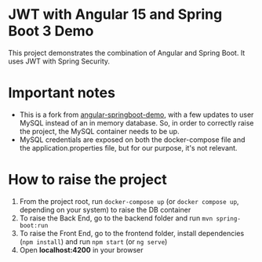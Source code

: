 # JWT with Angular 15 and Spring Boot 3 Demo

This project demonstrates the combination of Angular and Spring Boot. It uses JWT with Spring Security.

# Important notes

- This is a fork from [angular-springboot-demo](https://github.com/simasch/angular-springboot-demo), with a few updates to user MySQL instead of an in memory database. So, in order to correctly raise the project, the MySQL container needs to be up.
- MySQL credentials are exposed on both the docker-compose file and the application.properties file, but for our purpose, it's not relevant.

# How to raise the project

1. From the project root, run `docker-compose up` (or `docker compose up`, depending on your system) to raise the DB container
2. To raise the Back End, go to the backend folder and run `mvn spring-boot:run`
3. To raise the Front End, go to the frontend folder, install dependencies (`npm install`) and run `npm start` (or `ng serve`)
4. Open **localhost:4200** in your browser 